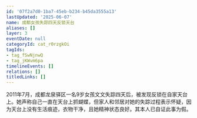 ```yaml
---
id: '07f2a7d0-1ba7-45eb-b234-b45da3555a13'
lastUpdated: '2025-06-07'
name: 成都女孩失踪四天反锁天台
aliases: []
layer: 3
eventDate: null
categoryId: cat_r0rzgkOi
tagIds:
- tag_fSwNjnwQ
- tag_jKWvm6pa
timelineEvents: []
relations: []
titledLinks: []
---
```

2011年7月，成都龙泉驿区一名9岁女孩文文失踪四天后，被发现反锁在自家天台上。她声称自己一直在天台上抓蝴蝶，但家人和邻居对她的失踪过程表示怀疑，因为天台上没有生活痕迹，衣物干净，且她精神状态良好。其本人已自证此事为假。
